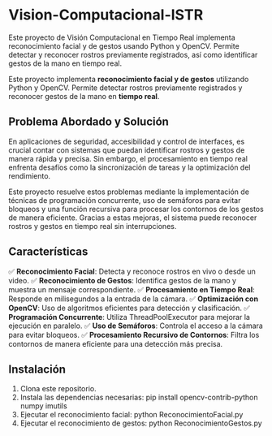 # Vision-Computacional-ISTR
Este proyecto de Visión Computacional en Tiempo Real implementa reconocimiento facial y de gestos usando Python y OpenCV. Permite detectar y reconocer rostros previamente registrados, así como identificar gestos de la mano en tiempo real.

Este proyecto implementa **reconocimiento facial y de gestos** utilizando Python y OpenCV. Permite detectar rostros previamente registrados y reconocer gestos de la mano en **tiempo real**.

## Problema Abordado y Solución

En aplicaciones de seguridad, accesibilidad y control de interfaces, es crucial contar con sistemas que puedan identificar rostros y gestos de manera rápida y precisa. Sin embargo, el procesamiento en tiempo real enfrenta desafíos como la sincronización de tareas y la optimización del rendimiento.

Este proyecto resuelve estos problemas mediante la implementación de técnicas de programación concurrente, uso de semáforos para evitar bloqueos y una función recursiva para procesar los contornos de los gestos de manera eficiente. Gracias a estas mejoras, el sistema puede reconocer rostros y gestos en tiempo real sin interrupciones.

## Características  
✅ **Reconocimiento Facial**: Detecta y reconoce rostros en vivo o desde un video.
✅ **Reconocimiento de Gestos**: Identifica gestos de la mano y muestra un mensaje correspondiente.
✅ **Procesamiento en Tiempo Real**: Responde en milisegundos a la entrada de la cámara.
✅ **Optimización con OpenCV**: Uso de algoritmos eficientes para detección y clasificación.
✅ **Programación Concurrente**: Utiliza ThreadPoolExecutor para mejorar la ejecución en paralelo.
✅ **Uso de Semáforos**: Controla el acceso a la cámara para evitar bloqueos.
✅ **Procesamiento Recursivo de Contornos**: Filtra los contornos de manera eficiente para una detección más precisa.

## Instalación  
1. Clona este repositorio.  
2. Instala las dependencias necesarias:
  pip install opencv-contrib-python numpy imutils
3.  Ejecutar el reconocimiento facial:
   python ReconocimientoFacial.py
4. Ejecutar el reconocimiento de gestos:
   python ReconocimientoGestos.py

